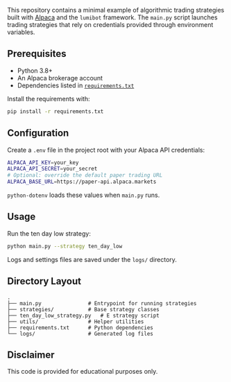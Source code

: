 This repository contains a minimal example of algorithmic trading strategies built with
[Alpaca](https://alpaca.markets/) and the `lumibot` framework. The `main.py` script launches
trading strategies that rely on credentials provided through environment variables.

## Prerequisites
- Python 3.8+
- An Alpaca brokerage account
- Dependencies listed in [`requirements.txt`](requirements.txt)

Install the requirements with:

```bash
pip install -r requirements.txt
```
## Configuration

Create a `.env` file in the project root with your Alpaca API credentials:

```bash
ALPACA_API_KEY=your_key
ALPACA_API_SECRET=your_secret
# Optional: override the default paper trading URL
ALPACA_BASE_URL=https://paper-api.alpaca.markets
```

`python-dotenv` loads these values when `main.py` runs.

## Usage

Run the ten day low strategy:

```bash
python main.py --strategy ten_day_low
```

Logs and settings files are saved under the `logs/` directory.

## Directory Layout

```
.
├── main.py               # Entrypoint for running strategies
├── strategies/           # Base strategy classes
├── ten_day_low_strategy.py   # E strategy script
├── utils/                # Helper utilities
├── requirements.txt      # Python dependencies
└── logs/                 # Generated log files
```

## Disclaimer

This code is provided for educational purposes only. 

